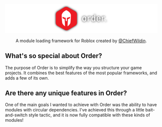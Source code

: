 # 
![order.](banner.png)
<p style="text-align: center;">A module loading framework for Roblox created by <a href=profileredirect>@ChiefWildin</a>.</p>

## What's so special about Order?
The purpose of Order is to simplify the way you structure your game projects. It combines the best features of the most popular frameworks, and adds a few of its own.

## Are there any unique features in Order?
One of the main goals I wanted to achieve with Order was the ability to have modules with circular dependencies. I've achieved this through a little bait-and-switch style tactic, and it is now fully compatible with these kinds of modules!